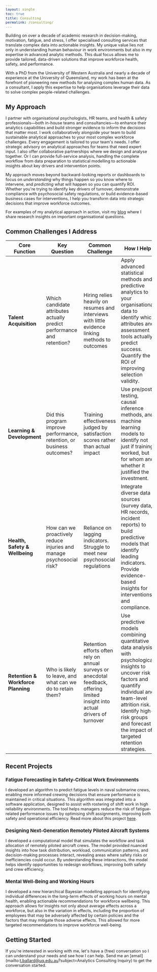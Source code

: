 ```yaml
---
layout: single
toc: true
title: Consulting
permalink: /consulting/
---
```


<style>
  body {
    font-size: 0.8em; /* Adjust font size just for this page */
  }
</style>

Building on over a decade of academic research in decision-making, motivation, fatigue, and stress, 
I offer specialised consulting services that translate complex data into actionable insights. 
My unique value lies not only in understanding human behaviour in work environments but 
also in my expertise in advanced analytic methods. This dual focus allows me 
to provide tailored, data-driven solutions that improve workforce health, safety, and performance.

With a PhD from the University of Western Australia and nearly a decade of experience at the 
University of Queensland, my work has been at the forefront of pioneering new methods for 
analysing complex human data. As a consultant, I apply this expertise to help organisations 
leverage their data to solve complex people-related challenges.

## My Approach

I partner with organisational psychologists, HR teams, and health & safety professionals—both in-house teams and consultancies—to enhance their analytics capabilities and build stronger evidence to inform the decisions that matter most. I work collaboratively alongside your team to build sustainable analytical approaches to your most complex workforce challenges. Every engagement is tailored to your team's needs. I offer strategic advisory on analytical approaches for teams that need expert input. I also offer collaborative partnerships where we design and analyse together. Or I can provide full-service analysis, handling the complete workflow from data preparation to statistical modelling to actionable insights about key drivers and intervention points.

My approach moves beyond backward-looking reports or dashboards to focus on _understanding_ why things happen so you know where to intervene, and _predicting_ what will happen so you can quantify ROI. Whether you're trying to identify key drivers of turnover, demonstrate compliance with psychosocial safety regulations, or build evidence-based business cases for interventions, I help you transform data into strategic decisions that improve workforce outcomes.

For examples of my analytical approach in action, visit my [blog](https://ballardtj.github.io/blog/) where I share research insights on important organisational questions.

## Common Challenges I Address

| Core Function | Key Question | Common Challenge | How I Help |
|--------------|--------------|------------------|------------|
| **Talent Acquisition** | Which candidate attributes actually predict performance and retention? | Hiring relies heavily on resumes and interviews with little evidence linking methods to outcomes | Apply advanced statistical methods and predictive analytics to your organisational data to identify which attributes and assessment tools actually predict success. Quantify the ROI of improving selection validity. |
| **Learning & Development** | Did this program improve performance, retention, or business outcomes? | Training effectiveness judged by satisfaction scores rather than actual impact | Use pre/post testing, causal inference methods, and machine learning models to identify not just if training worked, but for whom and whether it justified the investment. |
| **Health, Safety & Wellbeing** | How can we proactively reduce injuries and manage psychosocial risk? | Reliance on lagging indicators. Struggle to meet new psychosocial regulations | Integrate diverse data sources (survey data, HR records, incident reports) to build predictive models that identify leading indicators. Provide evidence-based insights for interventions and compliance. |
| **Retention & Workforce Planning** | Who is likely to leave, and what can we do to retain them? | Retention efforts often rely on annual surveys or anecdotal feedback, offering limited insight into actual drivers of turnover | Use predictive models combining quantitative data analysis with psychological insights to uncover risk factors and quantify individual and team-level attrition risk. Identify high-risk groups and forecast the impact of targeted retention strategies. |

## Recent Projects

### Fatigue Forecasting in Safety-Critical Work Environments
I developed an algorithm to predict fatigue levels in naval submarine crews, enabling more informed 
crewing decisions that ensure performance is maintained in critical situations. This algorithm was integrated 
into a software application, designed to assist with rostering of shift work in high reliability environments. 
The tool helps managers reduce the risk of fatigue-related performance issues by optimising 
shift assignments, improving both safety and operational efficiency. Read more about this project [here](/blog/fatigue-modelling/).

### Designing Next-Generation Remotely Piloted Aircraft Systems
I developed a computational model that simulates the workflow and task allocation of remotely piloted 
aircraft crews. The model provided nuanced insights into how task distribution, workload, communication 
patterns, and decision-making processes interact, revealing areas where safety risks or inefficiencies 
could occur. By understanding these interactions, the model helps identify opportunities to redesign 
workflows, improving both safety and crew efficiency.

### Mental Well-Being and Working Hours
I developed a new hierarchical Bayesian modelling approach for identifying individual differences in the long-term effects of 
working hours on mental health, enabling actionable recommendations for workforce wellbeing. This approach allows for insights
not only about average effects across a workforce, but also in the variation in effects, including the proportion of employees that
may be adversely affected by certain policies and the factors that may mitigate those adverse effects. This allowed for more 
targeted recommendations to improve workforce well-being.

## Getting Started

If you're interested in working with me, let's have a (free) conversation so I can understand your needs and see how I can help. Send me an [email](mailto:t.ballard@uq.edu.au?subject=Analytics Consulting Inquiry) to get the conversation started.


